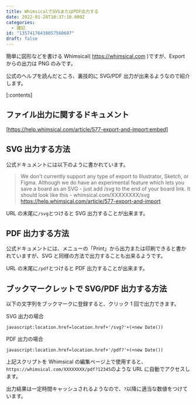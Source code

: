 ```yaml
---
title: WhimsicalでSVGまたはPDF出力する
date: 2022-01-28T10:37:10.000Z
categories:
  - 雑記
id: "13574176438057560607"
draft: false
---
```


簡単に図形などを書ける Whimsical( https://whimsical.com )ですが、Export からの出力は PNG のみです。

公式のヘルプを読んだところ、裏技的に SVG/PDF 出力が出来るようなので紹介します。

<!-- more -->

[:contents]

## ファイル出力に関するドキュメント

[https://help.whimsical.com/article/577-export-and-import:embed]

## SVG 出力する方法

公式ドキュメントには以下のように書かれています。

> We don't currently support any type of export to Illustrator, Sketch, or Figma. Although we do have an experimental feature which lets you save a board as an SVG - just add /svg to the end of your board link. It should look like this - whimsical.com/XXXXXXXX/svg
> https://help.whimsical.com/article/577-export-and-import

URL の末尾に`/svg`とつけると SVG 出力することが出来ます。

## PDF 出力する方法

公式ドキュメントには、メニューの「Print」から出力または印刷できると書かれていますが、SVG と同様の方法で出力することも出来るようです。

URL の末尾に`/pdf`とつけると PDF 出力することが出来ます。

## ブックマークレットで SVG/PDF 出力する方法

以下の文字列をブックマークに登録すると、クリック 1 回で出力できます。

SVG 出力の場合

```
javascript:location.href=location.href+'/svg?'+(+new Date())
```

PDF 出力の場合

```
javascript:location.href=location.href+'/pdf?'+(+new Date())
```

上記スクリプトを Whimsical の編集ページ上で使用すると、`https://whimsical.com/XXXXXXXX/pdf?12345`のような URL に自動でアクセスします。

出力結果は一定時間キャッシュされるようなので、`?`以降に適当な数値をつけています。
